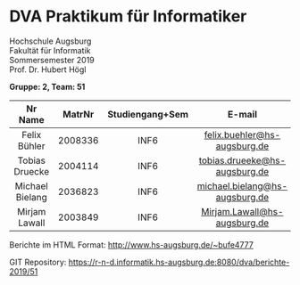 # DVA Praktikum für Informatiker

Hochschule Augsburg  
Fakultät für Informatik  
Sommersemester 2019  
Prof. Dr. Hubert Högl  

**Gruppe: 2, Team: 51**

| Nr Name	        | MatrNr  |	Studiengang+Sem  | E-mail                              |
| :---------------: | :-----: | :--------------: | :---------------------------------: |
| Felix Bühler      | 2008336 | INF6             | <felix.buehler@hs-augsburg.de>      |
| Tobias Druecke    | 2004114 | INF6             | <tobias.drueeke@hs-augsburg.de>     |
| Michael Bielang   | 2036823 | INF6             | <michael.bielang@hs-augsburg.de>    |
| Mirjam Lawall     | 2003849 | INF6             | <Mirjam.Lawall@hs-augsburg.de>      |


Berichte im HTML Format: http://www.hs-augsburg.de/~bufe4777  

GIT Repository: https://r-n-d.informatik.hs-augsburg.de:8080/dva/berichte-2019/51


